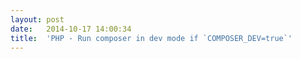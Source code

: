 ```yaml
---
layout:	post
date:	2014-10-17 14:00:34
title:	'PHP - Run composer in dev mode if `COMPOSER_DEV=true`'
---
```

